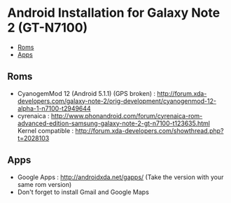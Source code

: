 # Android Installation for Galaxy Note 2 (GT-N7100)

<!-- START doctoc generated TOC please keep comment here to allow auto update -->
<!-- DON'T EDIT THIS SECTION, INSTEAD RE-RUN doctoc TO UPDATE -->


- [Roms](#roms)
- [Apps](#apps)

<!-- END doctoc generated TOC please keep comment here to allow auto update -->

## Roms 
* CyanogemMod 12 (Android 5.1.1)  (GPS broken) : http://forum.xda-developers.com/galaxy-note-2/orig-development/cyanogenmod-12-alpha-1-n7100-t2949644
* cyrenaica : http://www.phonandroid.com/forum/cyrenaica-rom-advanced-edition-samsung-galaxy-note-2-gt-n7100-t123635.html
Kernel compatible : http://forum.xda-developers.com/showthread.php?t=2028103


## Apps
* Google Apps : http://androidxda.net/gapps/
(Take the version with your same rom version)
* Don't forget to install Gmail and Google Maps
